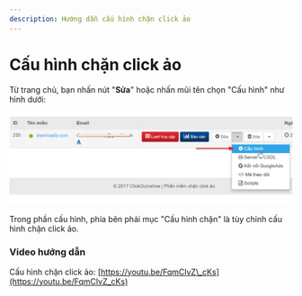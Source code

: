 ```yaml
---
description: Hướng dẫn cấu hình chặn click ảo
---
```


# Cấu hình chặn click ảo

Từ trang chủ, bạn nhấn nút "**Sửa**" hoặc nhấn mũi tên chọn "Cấu hình" như hình dưới:

![](../.gitbook/assets/sua_cau_hinh.png)

Trong phần cấu hình, phía bên phải mục "Cấu hình chặn" là tùy chỉnh cấu hình chặn click ảo.

### Video hướng dẫn

Cấu hình chặn click ảo: [https://youtu.be/FqmClvZ\_cKs](https://youtu.be/FqmClvZ_cKs)

